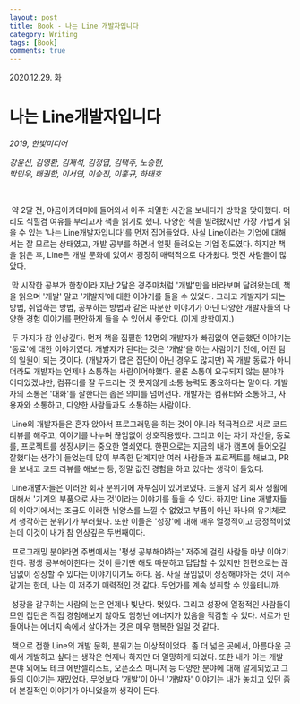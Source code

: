 ```yaml
---
layout: post
title: Book - 나는 Line 개발자입니다
category: Writing
tags: [Book]
comments: true
---
```


2020.12.29. 화

# 나는 Line개발자입니다
*2019, 한빛미디어 <br>*

*강윤신, 김영환, 김재석, 김정엽, 김택주, 노승헌,*        
*박민우, 배권한, 이서연, 이승진, 이홍규, 하태호*

<br>

&nbsp;약 2달 전, 야곰아카데미에 들어와서 아주 치열한 시간을 보내다가 방학을 맞이했다. 머리도 식힐겸 여유를 부리고자 책을 읽기로 했다. 다양한 책을 빌려왔지만 가장 가볍게 읽을 수 있는 '나는 Line개발자입니다'를 먼저 집어들었다. 사실 Line이라는 기업에 대해서는 잘 모르는 상태였고, 개발 공부를 하면서 얼핏 들려오는 기업 정도였다. 하지만 책을 읽은 후, Line은 개발 문화에 있어서 굉장히 매력적으로 다가왔다. 멋진 사람들이 많았다. <br>

&nbsp;막 시작한 공부가 한창이라 지난 2달은 경주마처럼 '개발'만을 바라보며 달려왔는데, 책을 읽으며 '개발' 말고 '개발자'에 대한 이야기를 들을 수 있었다. 그리고 개발자가 되는 방법, 취업하는 방법, 공부하는 방법과 같은 따분한 이야기가 아닌 다양한 개발자들의 다양한 경험 이야기를 편안하게 들을 수 있어서 좋았다. (이게 방학이지.) <br>

&nbsp;두 가지가 참 인상깊다. 먼저 책을 집필한 12명의 개발자가 빠짐없이 언급했던 이야기는 '동료'에 대한 이야기였다. 개발자가 된다는 것은 '개발'을 하는 사람이기 전에, 어떤 팀의 일원이 되는 것이다. (개발자가 많은 집단이 아닌 경우도 많지만) 꼭 개발 동료가 아니더라도 개발자는 언제나 소통하는 사람이어야했다. 물론 소통이 요구되지 않는 분야가 어디있겠냐만, 컴퓨터를 잘 두드리는 것 못지않게 소통 능력도 중요하다는 말이다. 개발자의 소통은 '대화'를 잘한다는 좁은 의미를 넘어선다. 개발자는 컴퓨터와 소통하고, 사용자와 소통하고, 다양한 사람들과도 소통하는 사람이다. <br>

&nbsp;Line의 개발자들은 혼자 앉아서 프로그래밍을 하는 것이 아니라 적극적으로 서로 코드 리뷰를 해주고, 이야기를 나누며 끊임없이 상호작용했다. 그리고 이는 자기 자신을, 동료를, 프로젝트를 성장시키는 중요한 열쇠였다. 한편으로는 지금의 내가 캠프에 들어오길 잘했다는 생각이 들었는데 많이 부족한 단계지만 여러 사람들과 프로젝트를 해보고, PR을 보내고 코드 리뷰를 해보는 등, 정말 값진 경험을 하고 있다는 생각이 들었다. <br>

&nbsp;Line개발자들은 이러한 회사 분위기에 자부심이 있어보였다. 드물지 않게 회사 생활에 대해서 '기계의 부품으로 사는 것'이라는 이야기를 들을 수 있다. 하지만 Line 개발자들의 이야기에서는 조금도 이러한 뉘앙스를 느낄 수 없었고 부품이 아닌 하나의 유기체로서 생각하는 분위기가 부러웠다. 또한 이들은 '성장'에 대해 매우 열정적이고 긍정적이었는데 이것이 내가 참 인상깊은 두번째이다. <br>

&nbsp;프로그래밍 분야라면 주변에서는 '평생 공부해야하는' 저주에 걸린 사람들 마냥 이야기한다. 평생 공부해야한다는 것이 듣기만 해도 따분하고 답답할 수 있지만 한편으로는 끊임없이 성장할 수 있다는 이야기이기도 하다. 음. 사실 끊임없이 성장해야하는 것이 저주같기는 한데, 나는 이 저주가 매력적인 것 같다. 무언가를 계속 성취할 수 있을테니까. <br>

&nbsp;성장을 갈구하는 사람의 눈은 언제나 빛난다. 멋있다. 그리고 성장에 열정적인 사람들이 모인 집단은 직접 경험해보지 않아도 엄청난 에너지가 있음을 직감할 수 있다. 서로가 만들어내는 에너지 속에서 살아가는 것은 매우 행복한 일일 것 같다.
<br>

&nbsp;책으로 접한 Line의 개발 문화, 분위기는 이상적이었다. 좀 더 넓은 곳에서, 아름다운 곳에서 개발하고 싶다는 생각은 언제나 하지만 더 열망하게 되었다. 또한 내가 아는 개발 분야 외에도 테크 에반젤리스트, 오픈소스 매니저 등 다양한 분야에 대해 알게되었고 그들의 이야기는 재밌었다. 무엇보다 '개발'이 아닌 '개발자' 이야기는 내가 놓치고 있던 좀 더 본질적인 이야기가 아니었을까 생각이 든다.

<br>
<br>
